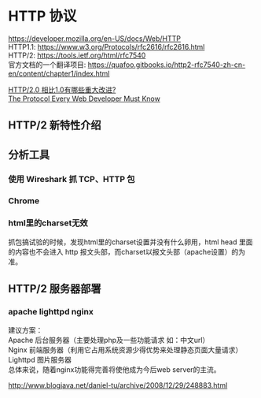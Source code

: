 # HTTP 协议

https://developer.mozilla.org/en-US/docs/Web/HTTP  
HTTP1.1: https://www.w3.org/Protocols/rfc2616/rfc2616.html  
HTTP/2: https://tools.ietf.org/html/rfc7540  
官方文档的一个翻译项目: https://quafoo.gitbooks.io/http2-rfc7540-zh-cn-en/content/chapter1/index.html

[HTTP/2.0 相比1.0有哪些重大改进?](https://www.zhihu.com/question/34074946)  
[The Protocol Every Web Developer Must Know](http://code.tutsplus.com/tutorials/http-the-protocol-every-web-developer-must-know-part-1--net-31177)

## HTTP/2 新特性介绍



## 分析工具

### 使用 Wireshark 抓 TCP、HTTP 包

### Chrome

### html里的charset无效

抓包搞试验的时候，发现html里的charset设置并没有什么卵用，html head 里面的内容也不会进入 http
报文头部，而charset以报文头部（apache设置）的为准。

## HTTP/2 服务器部署

### apache lighttpd nginx

建议方案：  
Apache 后台服务器（主要处理php及一些功能请求 如：中文url）  
Nginx 前端服务器（利用它占用系统资源少得优势来处理静态页面大量请求）  
Lighttpd 图片服务器  
总体来说，随着nginx功能得完善将使他成为今后web server的主流。

http://www.blogjava.net/daniel-tu/archive/2008/12/29/248883.html


